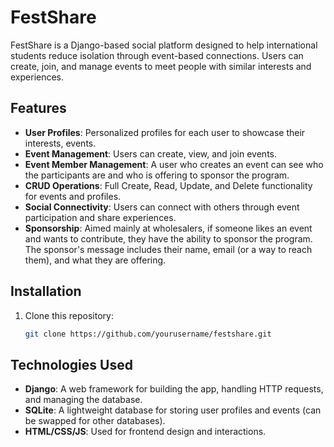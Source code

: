 # FestShare

FestShare is a Django-based social platform designed to help international students reduce isolation through event-based connections. Users can create, join, and manage events to meet people with similar interests and experiences.

## Features

- **User Profiles**: Personalized profiles for each user to showcase their interests, events.
- **Event Management**: Users can create, view, and join events.
- **Event Member Management**: A user who creates an event can see who the participants are and who is offering to sponsor the program.
- **CRUD Operations**: Full Create, Read, Update, and Delete functionality for events and profiles.
- **Social Connectivity**: Users can connect with others through event participation and share experiences.
- **Sponsorship**: Aimed mainly at wholesalers, if someone likes an event and wants to contribute, they have the ability to sponsor the program. The sponsor's message includes their name, email (or a way to reach them), and what they are offering.

## Installation

1. Clone this repository:
   ```bash
   git clone https://github.com/yourusername/festshare.git


## Technologies Used

- **Django**: A web framework for building the app, handling HTTP requests, and managing the database.
- **SQLite**: A lightweight database for storing user profiles and events (can be swapped for other databases).
- **HTML/CSS/JS**: Used for frontend design and interactions.
